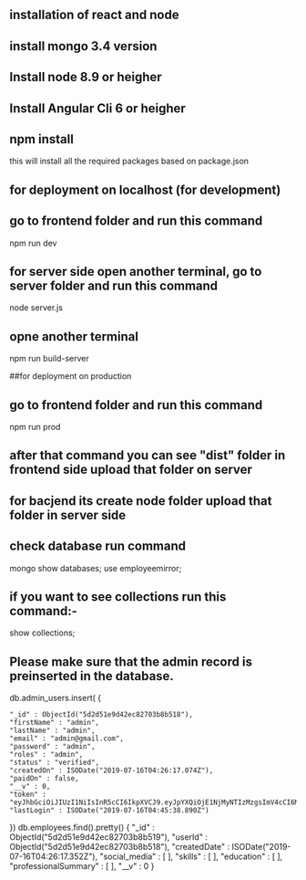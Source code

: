 ## installation of react and node

##  install mongo 3.4 version 

##  Install node 8.9 or heigher

##  Install Angular Cli 6 or heigher

## npm install
this will install all the required packages based on package.json

## for deployment on localhost (for development)
## go to frontend folder and run this command
 npm run dev
## for server side open another terminal, go to server folder and run this command

node server.js
## opne another terminal
npm run build-server

##for deployment on production 
## go to frontend folder and run this command 
 npm run prod
## after that command you can see "dist" folder in frontend side upload that folder on server
## for bacjend its create node folder upload that folder in server side


## check database run command
mongo
show databases;
use employeemirror;
## if you want to see collections run this command:-
show collections;



## Please make sure that the admin record is preinserted in the database.


db.admin_users.insert( 
{
	
	"_id" : ObjectId("5d2d51e9d42ec82703b8b518"),
	"firstName" : "admin",
	"lastName" : "admin",
	"email" : "admin@gmail.com",
	"password" : "admin",
	"roles" : "admin",
	"status" : "verified",
	"createdOn" : ISODate("2019-07-16T04:26:17.074Z"),
	"paidOn" : false,
	"__v" : 0,
	"token" : "eyJhbGciOiJIUzI1NiIsInR5cCI6IkpXVCJ9.eyJpYXQiOjE1NjMyNTIzMzgsImV4cCI6MTU2MzI3MDMzOH0.kio6bPD7lswmzFgUg_iyrrdjVZK26X9oMAs7mqLeRoY",
	"lastLogin" : ISODate("2019-07-16T04:45:38.890Z")


	
})
 db.employees.find().pretty()
{
	"_id" : ObjectId("5d2d51e9d42ec82703b8b519"),
	"userId" : ObjectId("5d2d51e9d42ec82703b8b518"),
	"createdDate" : ISODate("2019-07-16T04:26:17.352Z"),
	"social_media" : [ ],
	"skills" : [ ],
	"education" : [ ],
	"professionalSummary" : [ ],
	"__v" : 0
}

